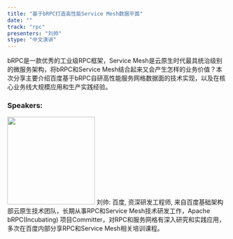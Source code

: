 ```yaml
---
title: "基于bRPC打造高性能Service Mesh数据平面"
date: "" 
track: "rpc"
presenters: "刘帅"
stype: "中文演讲"
---
```

bRPC是一款优秀的工业级RPC框架，Service Mesh是云原生时代最具统治级别的微服务架构，将bRPC和Service Mesh结合起来又会产生怎样的业务价值？本次分享主要介绍百度基于bRPC自研高性能服务网格数据面的技术实现，以及在核心业务线大规模应用和生产实践经验。
 ### Speakers: 
 <img src="images/speaker/1099.png" width="200" />
 刘帅: 百度, 资深研发工程师, 来自百度基础架构部云原生技术团队，长期从事RPC和Service Mesh技术研发工作，Apache bRPC(Incubating) 项目Committer，对RPC和服务网格有深入研究和实践应用，多次在百度内部分享RPC和Service Mesh相关培训课程。
 